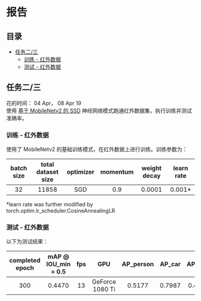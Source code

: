 # 报告

## 目录
- <a href='#%E4%BB%BB%E5%8A%A1%E4%BA%8C%E4%B8%89'>任务二/三</a>
  - <a href='#%E8%AE%AD%E7%BB%83---%E7%BA%A2%E5%A4%96%E6%95%B0%E6%8D%AE'>训练 - 红外数据</a>
  - <a href='#%E6%B5%8B%E8%AF%95---%E7%BA%A2%E5%A4%96%E6%95%B0%E6%8D%AE'>测试 - 红外数据</a>

  
## 任务二/三

花的时间： 04 Apr， 08 Apr 19  
使用 [基于 MobileNetv2 的 SSD](https://github.com/ShuangXieIrene/ssds.pytorch) 神经网络模式跑通红外数据集，执行训练并测试准确率。  

### 训练 - 红外数据

使用了 MobileNetv2 的基础训练模式，在红外数据上进行训练。训练参数为：  
  
| batch size | total dataset size | optimizer | momentum | weight decay | learn rate |
|:-:|:-:|:-:|:-:|:-:|:-:|
| 32 | 11858 | SGD | 0.9 | 0.0001 | 0.001* |
  
*learn rate was further modified by torch.optim.lr_scheduler.CosineAnnealingLR  

### 测试 - 红外数据

以下为测试结果：  

| completed epoch | mAP @ IOU_min = 0.5 | fps | GPU | AP_person | AP_car | AP_bike | AP_obstacle |
|:-:|:-:|:-:|:-:|:-:|:-:|:-:|:-:|
| 300 | 0.4470 | 13 | GeForce 1080 Ti | 0.5177 | 0.7987 | 0.4503 | 0.0211 |
